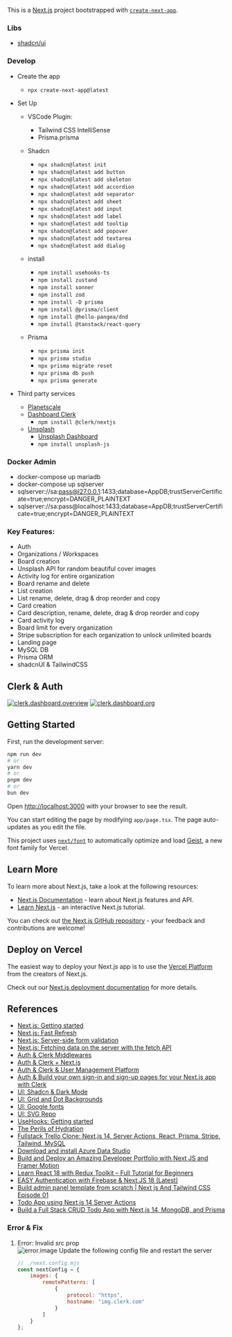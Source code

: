 This is a [Next.js](https://nextjs.org) project bootstrapped with [`create-next-app`](https://nextjs.org/docs/app/api-reference/cli/create-next-app).

### Libs 
- [shadcn/ui](https://ui.shadcn.com/docs/cli)

### Develop 
- Create the app
    - `npx create-next-app@latest`

- Set Up
    - VSCode Plugin: 
        - Tailwind CSS IntelliSense
        - Prisma.prisma

    - Shadcn
        - `npx shadcn@latest init`
        - `npx shadcn@latest add button`
        - `npx shadcn@latest add skeleton`
        - `npx shadcn@latest add accordion`
        - `npx shadcn@latest add separator`
        - `npx shadcn@latest add sheet`
        - `npx shadcn@latest add input`
        - `npx shadcn@latest add label`
        - `npx shadcn@latest add tooltip`
        - `npx shadcn@latest add popover`
        - `npx shadcn@latest add textarea`
        - `npx shadcn@latest add dialog`

    - install
        - `npm install usehooks-ts`
        - `npm install zustand`
        - `npm install sonner`
        - `npm install zod`
        - `npm install -D prisma`
        - `npm install @prisma/client`
        - `npm install @hello-pangea/dnd`
        - `npm install @tanstack/react-query`

    - Prisma
        - `npx prisma init`
        - `npx prisma studio`
        - `npx prisma migrate reset`
        - `npx prisma db push`
        - `npx prisma generate`

- Third party services
    - [Planetscale](https://planetscale.com/)
    - [Dashboard Clerk](https://dashboard.clerk.com/)
        - `npm install @clerk/nextjs`
    - [Unsplash](https://unsplash.com/developers)
        - [Unsplash Dashboard](https://unsplash.com/oauth/applications)
        - `npm install unsplash-js`

### Docker Admin
- docker-compose up mariadb 
- docker-compose up sqlserver 
- sqlserver://sa:pass@l27.0.0.1:1433;database=AppDB;trustServerCertificate=true;encrypt=DANGER_PLAINTEXT
- sqlserver://sa:pass@localhost:1433;database=AppDB;trustServerCertificate=true;encrypt=DANGER_PLAINTEXT

### Key Features:
- Auth 
- Organizations / Workspaces
- Board creation
- Unsplash API for random beautiful cover images
- Activity log for entire organization
- Board rename and delete
- List creation
- List rename, delete, drag & drop reorder and copy
- Card creation
- Card description, rename, delete, drag & drop reorder and copy
- Card activity log
- Board limit for every organization
- Stripe subscription for each organization to unlock unlimited boards
- Landing page
- MySQL DB
- Prisma ORM
- shadcnUI & TailwindCSS

## Clerk & Auth
[![clerk.dashboard.overview](./rsc/clerk.dashboard.overview.jpg)](https://dashboard.clerk.com/)
[![clerk.dashboard.org](./rsc/clerk.dashboard.org.jpg)](https://clerk.com/docs/references/nextjs/custom-signup-signin-pages)


## Getting Started

First, run the development server:

```bash
npm run dev
# or
yarn dev
# or
pnpm dev
# or
bun dev
```
Open [http://localhost:3000](http://localhost:3000) with your browser to see the result.

You can start editing the page by modifying `app/page.tsx`. The page auto-updates as you edit the file.

This project uses [`next/font`](https://nextjs.org/docs/app/building-your-application/optimizing/fonts) to automatically optimize and load [Geist](https://vercel.com/font), a new font family for Vercel.

## Learn More

To learn more about Next.js, take a look at the following resources:

- [Next.js Documentation](https://nextjs.org/docs) - learn about Next.js features and API.
- [Learn Next.js](https://nextjs.org/learn) - an interactive Next.js tutorial.

You can check out [the Next.js GitHub repository](https://github.com/vercel/next.js) - your feedback and contributions are welcome!

## Deploy on Vercel

The easiest way to deploy your Next.js app is to use the [Vercel Platform](https://vercel.com/new?utm_medium=default-template&filter=next.js&utm_source=create-next-app&utm_campaign=create-next-app-readme) from the creators of Next.js.

Check out our [Next.js deployment documentation](https://nextjs.org/docs/app/building-your-application/deploying) for more details.

## References
- [Next.js: Getting started](https://nextjs.org/docs/getting-started/installation)
- [Next.js: Fast Refresh](https://nextjs.org/docs/architecture/fast-refresh)
- [Next.js: Server-side form validation](https://nextjs.org/docs/app/building-your-application/data-fetching/server-actions-and-mutations#server-side-form-validation)
- [Next.js: Fetching data on the server with the fetch API](https://nextjs.org/docs/app/building-your-application/data-fetching/fetching#fetching-data-on-the-server-with-the-fetch-api)
- [Auth & Clerk Middlewares](https://clerk.com/docs/references/nextjs/clerk-middleware)
- [Auth & Clerk + Next.js](https://clerk.com/docs/quickstarts/nextjs)
- [Auth & Clerk & User Management Platform](https://clerk.com/)
- [Auth & Build your own sign-in and sign-up pages for your Next.js app with Clerk](https://clerk.com/docs/references/nextjs/custom-signup-signin-pages)
- [UI: Shadcn & Dark Mode](https://ui.shadcn.com/docs/dark-mode/next)
- [UI: Grid and Dot Backgrounds](https://ui.aceternity.com/components/grid-and-dot-backgrounds)
- [UI: Google fonts](https://fonts.google.com/)
- [UI: SVG Repo](https://www.svgrepo.com/collections/multicolor/13)
- [UseHooks: Getting started](https://usehooks-ts.com/introduction)
- [The Perils of Hydration](https://www.joshwcomeau.com/react/the-perils-of-rehydration/)
- [Fullstack Trello Clone: Next.js 14, Server Actions, React, Prisma, Stripe, Tailwind, MySQL](https://www.youtube.com/watch?v=pRybm9lXW2c)
- [Download and install Azure Data Studio](https://learn.microsoft.com/en-us/azure-data-studio/download-azure-data-studio?tabs=win-install%2Cwin-user-install%2Credhat-install%2Cwindows-uninstall%2Credhat-uninstall)
- [Build and Deploy an Amazing Developer Portfolio with Next JS and Framer Motion](https://www.youtube.com/watch?v=FTH6Dn3AyIQ)
- [Learn React 18 with Redux Toolkit – Full Tutorial for Beginners](https://www.youtube.com/watch?v=2-crBg6wpp0)
- [EASY Authentication with Firebase & Next.JS 18 (Latest)](https://www.youtube.com/watch?v=qb2Ug9Yoatg)
- [Build admin panel template from scratch | Next js And Tailwind CSS Episode 01](https://www.youtube.com/watch?v=8asf9zF-jbg&list=PLUX0GmrifrwenUM6pdfQdzKk1OZnc2_GG)
- [Todo App using Next.js 14 Server Actions](https://www.youtube.com/watch?v=_RshYUBc8oA)
- [Build a Full Stack CRUD Todo App with Next.js 14, MongoDB, and Prisma](https://www.youtube.com/watch?v=9OoKXOq7ENo)


### Error & Fix

1. Error: Invalid src prop  
    ![error.image](./rsc/next.error.image.jpg)
    Update the following config file and restart the server
    ```js
    // ./next.config.mjs
    const nextConfig = {
        images: {
            remotePatterns: [
                {
                    protocol: "https",
                    hostname: "img.clerk.com"
                }
            ]
        }
    };
    ```


